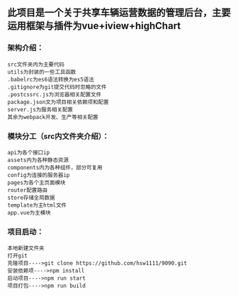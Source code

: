 ## 此项目是一个关于共享车辆运营数据的管理后台，主要运用框架与插件为vue+iview+highChart
### 架构介绍：
    src文件夹内为主要代码
    utils为封装的一些工具函数
    .babelrc为es6语法转换为es5语法
    .gitignore为git提交代码时忽略的文件
    .postcssrc.js为浏览器相关配置文件
    package.json文为项目相关依赖项和配置
    server.js为服务相关配置
    其余为webpack开发、生产等相关配置
### 模块分工（src内文件夹介绍）：
    api为各个接口ip
    assets内为各种静态资源
    components内为各种组件，部分可复用
    config为连接的服务器ip
    pages为各个主页面模块
    router配置路由
    store存储全局数据
    template为主html文件
    app.vue为主模块
### 项目启动：
    本地新建文件夹
    打开git
    克隆项目---->git clone https://github.com/hsw1111/9090.git
    安装依赖项---->npm install
    启动项目---->npm run start 
    项目打包---->npm run build

    
